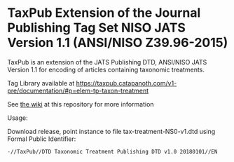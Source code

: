 
TaxPub Extension of the Journal Publishing Tag Set NISO JATS Version 1.1 (ANSI/NISO Z39.96-2015)
=======

TaxPub is an extension of the JATS Publishing DTD, ANSI/NISO JATS Version 1.1 for encoding of articles containing taxonomic treatments.


Tag Library available at https://taxpub.catapanoth.com/v1-pre/documentation/#p=elem-tp-taxon-treatment



See [the wiki](https://terms.tdwg.org/wiki/Class:TaxPub) at this repository for more information


Usage:

Download release, point instance to file tax-treatment-NS0-v1.dtd using Formal Public Identifier:

`-//TaxPub//DTD Taxonomic Treatment Publishing DTD v1.0 20180101//EN` 
